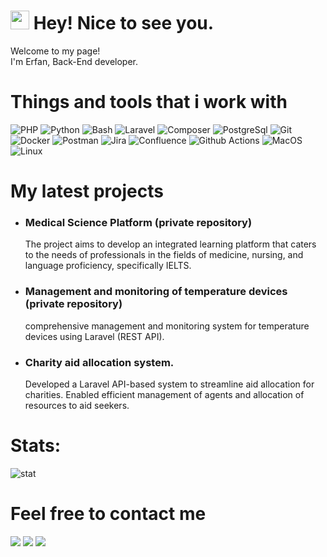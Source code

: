 <h1><img src="https://emojis.slackmojis.com/emojis/images/1531849430/4246/blob-sunglasses.gif?1531849430" width="30"/> Hey! Nice to see you.</h1>

<p>Welcome to my page! </br> I'm Erfan, Back-End developer</b>. </p>

<h1>Things and tools that i work with</h1>

![PHP](https://img.shields.io/badge/-PHP-007ACC?style=flat-square&logo=php&logoColor=white)
![Python](https://img.shields.io/badge/-Python-46a2f1?style=flat-square&logo=python&logoColor=white)
![Bash](https://img.shields.io/badge/-Bash-black?style=flat-square&logo=tmux&logoColor=white)
![Laravel](https://img.shields.io/badge/-Laravel-red?style=flat-square&logo=laravel&logoColor=white)
![Composer](https://img.shields.io/badge/-Composer-gray?style=flat-square&logo=composer&logoColor=white)
![PostgreSql](https://img.shields.io/badge/-PostgreSql-45b8d8?style=flat-square&logo=PostgreSql&logoColor=white)
![Git](https://img.shields.io/badge/-Git-F05032?style=flat-square&logo=git&logoColor=white)
![Docker](https://img.shields.io/badge/-Docker-46a2f1?style=flat-square&logo=docker&logoColor=white)
![Postman](https://img.shields.io/badge/-Postman-orange?style=flat-square&logo=postman&logoColor=white)
![Jira](https://img.shields.io/badge/-Jira-5849BE?style=flat-square&logo=Jira&logoColor=white)
![Confluence](https://img.shields.io/badge/-Confluence-blue?style=flat-square&logo=Confluence&logoColor=white)
![Github Actions](https://img.shields.io/badge/-Github_Actions-2088FF?style=flat-square&logo=github-actions&logoColor=white)
![MacOS](https://img.shields.io/badge/-MacOS-black?style=flat-square&logo=apple&logoColor=white)
![Linux](https://img.shields.io/badge/-Linux-orange?style=flat-square&logo=linux&logoColor=white)

<h1>My latest projects</h2>
<ul>
  <li> <h3>Medical Science Platform (private repository)</h3>The project aims to develop an integrated learning platform that caters to the needs of professionals in the fields of medicine, nursing, and language proficiency, specifically IELTS.</i></li>
  <li> <h3>Management and monitoring of temperature devices (private repository)</h3>comprehensive management and monitoring system for temperature devices using Laravel (REST API).</i></li>
  <li> <h3>Charity aid allocation system.</h3>Developed a Laravel API-based system to streamline aid allocation for charities. Enabled efficient management of agents and allocation of resources to aid seekers.</i></li>
</ul>

# Stats:
![stat](https://github-readme-stats.vercel.app/api?username=erfangho&theme=dracula&hide_border=true&include_all_commits=true&count_private=true)<br/>

<h1>Feel free to contact me</h1>
<a href="https://t.me/Erfanemune" target="_blank"><img src="https://img.shields.io/badge/Telegram-%40erfanemune-28a8ea"></a>
<a rel="me" href="https://instagram.com/erfanemun___" target="_blank"><img src="https://img.shields.io/badge/Instagram-%40erfanemune___ -blueviolet"></a>
<a href="https://www.linkedin.com/in/erfan-ghorbani-339762190/" target="_blank"><img src="https://img.shields.io/badge/LinkedIn-Erfan Ghorbani-informational"></a>








